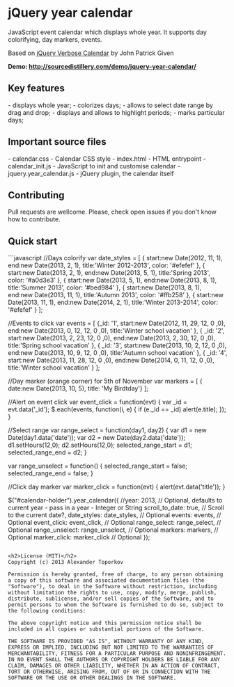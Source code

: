 <h1>jQuery year calendar</h1>
JavaScript event calendar which displays whole year. It supports day colorifying, day markers, events.

Based on <a href="http://github.com/iamjpg/jQuery-Verbose-Calendar">jQuery Verbose Calendar</a> by John Patrick Given

<b>Demo: http://sourcedistillery.com/demo/jquery-year-calendar/</b>

<h2>Key features</h2>
- displays whole year;
- colorizes days;
- allows to select date range by drag and drop;
- displays and allows to highlight periods;
- marks particular days;

<h2>Important source files</h2>
- calendar.css - Calendar CSS style
- index.html - HTML entrypoint
- calendar_init.js - JavaScript to init and customise calendar
- jquery.year_calendar.js - jQuery plugin, the calendar itself

<h2>Contributing</h2>
Pull requests are wellcome. Please, check open issues if you don't know how to contribute.

<h2>Quick start</h2>
```javascript
//Days colorify
var date_styles = [
  { start:new Date(2012, 11, 1), end:new Date(2013, 2, 1), title:'Winter 2012-2013', color: '#efefef' },
  { start:new Date(2013, 2, 1), end:new Date(2013, 5, 1), title:'Spring 2013', color: '#a0d3e3' },
  { start:new Date(2013, 5, 1), end:new Date(2013, 8, 1), title:'Summer 2013', color: '#bed984' },
  { start:new Date(2013, 8, 1), end:new Date(2013, 11, 1), title:'Autumn 2013', color: '#ffb258' },
  { start:new Date(2013, 11, 1), end:new Date(2014, 2, 1), title:'Winter 2013-2014', color: '#efefef' }
];

//Events to click
var events = [
  {_id: '1', start:new Date(2012, 11, 29, 12, 0 ,0), end:new Date(2013, 0, 12, 12, 0 ,0),
   title:'Winter school vacation' },
  { _id: '2', start:new Date(2013, 2, 23, 12, 0 ,0), end:new Date(2013, 2, 30, 12, 0 ,0),
   title:'Spring school vacation' },
  { _id: '3', start:new Date(2013, 10, 2, 12, 0 ,0), end:new Date(2013, 10, 9, 12, 0 ,0),
   title:'Autumn school vacation' },
  { _id: '4', start:new Date(2013, 11, 28, 12, 0 ,0), end:new Date(2014, 0, 11, 12, 0 ,0),
   title:'Winter school vacation' }
];

//Day marker (orange corner) for 5th of November
var markers = [
 { date:new Date(2013, 10, 5), title: 'My Birdtday'}
];

//Alert on event click
var event_click = function(evt) {
	var _id = evt.data('_id');
	$.each(events, function(i, e) {
		if (e._id == _id)
			alert(e.title);
	});
}

//Select range
var range_select = function(day1, day2) {
	var d1 = new Date(day1.data('date'));
	var d2 = new Date(day2.data('date'));
	d1.setHours(12,0);
	d2.setHours(12,0);
	selected_range_start = d1;
	selected_range_end = d2;
}

var range_unselect = function() {
	selected_range_start = false;
	selected_range_end = false;
}

//Click day marker
var marker_click = function(evt) {
	alert(evt.data('title'));
}

$("#calendar-holder").year_calendar({
	//year: 2013, // Optional, defaults to current year - pass in a year - Integer or String
	scroll_to_date: true, // Scroll to the current date?,
	date_styles: date_styles, // Optional
	events: events, // Optional
	event_click: event_click, // Optional
	range_select: range_select, // Optional
	range_unselect: range_unselect,  // Optional
	markers: markers, // Optional
	marker_click: marker_click // Optional
});
```

<h2>License (MIT)</h2>
Copyright (c) 2013 Alexander Toporkov

Permission is hereby granted, free of charge, to any person obtaining a copy of this software and associated documentation files (the "Software"), to deal in the Software without restriction, including without limitation the rights to use, copy, modify, merge, publish, distribute, sublicense, and/or sell copies of the Software, and to permit persons to whom the Software is furnished to do so, subject to the following conditions:

The above copyright notice and this permission notice shall be included in all copies or substantial portions of the Software.

THE SOFTWARE IS PROVIDED "AS IS", WITHOUT WARRANTY OF ANY KIND, EXPRESS OR IMPLIED, INCLUDING BUT NOT LIMITED TO THE WARRANTIES OF MERCHANTABILITY, FITNESS FOR A PARTICULAR PURPOSE AND NONINFRINGEMENT. IN NO EVENT SHALL THE AUTHORS OR COPYRIGHT HOLDERS BE LIABLE FOR ANY CLAIM, DAMAGES OR OTHER LIABILITY, WHETHER IN AN ACTION OF CONTRACT, TORT OR OTHERWISE, ARISING FROM, OUT OF OR IN CONNECTION WITH THE SOFTWARE OR THE USE OR OTHER DEALINGS IN THE SOFTWARE.
